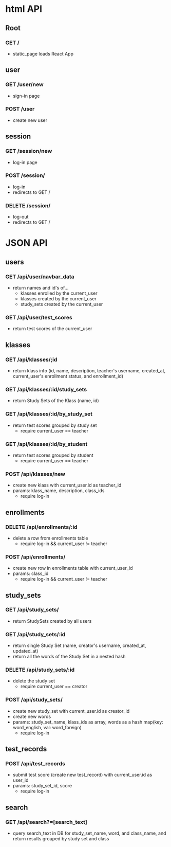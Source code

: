 # html API
## Root
### GET /
  * static_page loads React App

## user
### GET /user/new
  * sign-in page
### POST /user
  * create new user

## session
### GET /session/new
  * log-in page
### POST /session/
  * log-in
  * redirects to GET /
### DELETE /session/
  * log-out
  * redirects to GET /


# JSON API

## users
### GET /api/user/navbar_data
* return names and id's of...
  * klasses enrolled by the current_user
  * klasses created by the current_user
  * study_sets created by the current_user
### GET /api/user/test_scores
* return test scores of the current_user

## klasses
### GET /api/klasses/;id
  * return klass info (id, name, description, teacher's username, created_at, current_user's enrollment status, and enrollment_id)
### GET /api/klasses/:id/study_sets
  * return Study Sets of the Klass (name, id)
### GET /api/klasses/:id/by_study_set
  * return test scores grouped by study set
    * require current_user == teacher
### GET /api/klasses/:id/by_student
  * return test scores grouped by student
    * require current_user == teacher
### POST /api/klasses/new
  * create new klass with current_user.id as teacher_id
  * params: klass_name, description, class_ids
    * require log-in

## enrollments
### DELETE /api/enrollments/:id
  * delete a row from enrollments table
    * require log-in && current_user != teacher
### POST /api/enrollments/
  * create new row in enrollments table with current_user_id
  * params: class_id
    * require log-in && current_user != teacher


## study_sets
### GET /api/study_sets/
  * return StudySets created by all users
### GET /api/study_sets/:id
  * return single Study Set (name, creator's username, created_at, updated_at)
  * return all the words of the Study Set in a nested hash
### DELETE /api/study_sets/:id
  * delete the study set
    * require current_user == creator
### POST /api/study_sets/
  * create new study_set with current_user.id as creator_id
  * create new words
  * params: study_set_name, klass_ids as array, words as a hash map(key: word_english, val: word_foreign)
    * require log-in

## test_records
### POST /api/test_records
* submit test score (create new test_record) with current_user.id as user_id
* params: study_set_id, score
  * require log-in

## search
### GET /api/search?=[search_text]
* query search_text in DB for study_set_name, word, and class_name, and return results grouped by study set and class
